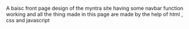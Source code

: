 A baisc front page design of the myntra site having some navbar function working and all the thing made in this page are made by the help of html , css and javascript

